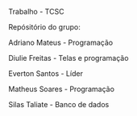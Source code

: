Trabalho - TCSC

Repósitório do grupo:

Adriano Mateus - Programação

Diulie Freitas - Telas e programação

Everton Santos - Líder

Matheus Soares - Programação

Silas Taliate - Banco de dados
